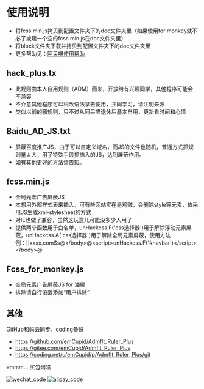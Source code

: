 # 使用说明
* 将fcss.min.js拷贝到配置文件夹下的doc文件夹里（如果使用for monkey就不必了或建一个空的fcss.min.js在doc文件夹里）
* 将block文件夹下载并拷贝到配置文件夹下的doc文件夹里
* 更多帮助见：[阿呆喵使用帮助](http://doc.admflt.com/)

## hack_plus.tx
* 此规则由本人自用规则（ADM）而来，开放给有兴趣同学，其他程序可能会不兼容
* 不介意其他程序可以稍改语法拿去使用，共同学习，请注明来源
* 类似以前的骚规则，只不过从阿呆喵退休后基本自用，更新看时间和心情

## Baidu_AD_JS.txt
* 屏蔽百度推广JS，由于可以自定义域名，而JS的文件也随机，普通方式抓规则量太大，用了特殊手段抓插入的JS，达到屏蔽作用。
* 如有其他更好的方法请告知。

## fcss.min.js
* 全局元素广告屏蔽JS
* 本想用外部样式表来插入，可有些网站实在是鸡贼，会删除style等元素，故采用JS生成xml-stylesheet的方式
* 对IE也做了兼容，虽然这玩意儿可能没多少人用了
* 提供两个函数用于白名单，unHackcss.F('css选择器')用于解除浮动元素屏蔽，unHackcss.A('css选择器')用于解除全局元素屏蔽，使用方法例：||xxxx.com$s@&lt;/body&gt;@&lt;script&gt;unHackcss.F('#navbar')&lt;/script&gt;&lt;/body&gt;@

## Fcss_for_monkey.js
* 全局元素广告屏蔽JS for 油猴
* 排除请自行设置添加“用户排除”

## 其他
GitHub和码云同步，coding备份
* https://github.com/emCupid/Admflt_Ruler_Plus
* https://gitee.com/emCupid/Admflt_Ruler_Plus
* https://coding.net/u/emCupid/p/Admflt_Ruler_Plus/git

emmm....买包烟咯

![wechat_code](http://wx2.sinaimg.cn/large/6fd368d6ly1fryey8r91vj207u09qabg.jpg)  ![alipay_code](http://wx1.sinaimg.cn/large/6fd368d6ly1fryey8v2jmj207u09qwfz.jpg)